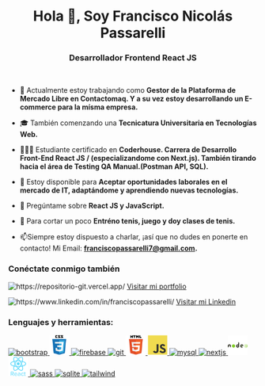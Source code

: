 <h1 align="center">Hola 👋, Soy Francisco Nicolás Passarelli</h1>
<h3 align="center">Desarrollador Frontend React JS</h3>
<br/>

- 🚀 Actualmente estoy trabajando como **Gestor de la Plataforma de Mercado Libre en Contactomaq. Y a su vez estoy desarrollando un E-commerce para la mísma empresa.**

- 🎓 También comenzando una **Tecnicatura Universitaria en Tecnologías Web.**

- 👨🏽‍💻 Estudiante certificado en **Coderhouse. Carrera de Desarrollo Front-End React JS / (especializandome con Next.js). También tirando hacia el área de Testing QA Manual.(Postman API, SQL).**

- 🤝 Estoy disponible para **Aceptar oportunidades laborales en el mercado de IT, adaptándome y aprendiendo nuevas tecnologías.**

- 💬 Pregúntame sobre **React JS y JavaScript.**

- 🎾 Para cortar un poco **Entréno tenis, juego y doy clases de tenis.**

- 📫Siempre estoy dispuesto a charlar, ¡así que no dudes en ponerte en contacto! Mi Email: **franciscopassarelli7@gmail.com.**

<h3 align="left">Conéctate conmigo también</h3> 
<p align="left"><img src="https://encrypted-tbn0.gstatic.com/images?q=tbn:ANd9GcQgf5GvxhVHYUqV9roWJ4I4xyszcLCUHxRpxXKfx6R-5gSQuxrApw2QADJwvxF6OLnM810&usqp=CAU"alt="https://repositorio-git.vercel.app/" height="30" width="30"/> <a href="https://repositorio-git.vercel.app/" target="_blank">Visitar mi portfolio</a>
</p>
<p align="left"><img src="https://w7.pngwing.com/pngs/555/1002/png-transparent-computer-icons-linkedin-resume-curriculum-vitae-social-media-social-media-template-text-rectangle.png"alt="https://www.linkedin.com/in/franciscopassarelli/" height="30" width="30"/> <a href="https://www.linkedin.com/in/franciscopassarelli/" target="_blank">Visitar mi Linkedin</a>
</p>



<h3 align="left">Lenguajes y herramientas:</h3>
<p align="left"> <a href="https://getbootstrap.com" target="_blank" rel="noreferrer"> <img src="https://raw.githubusercontent.com/devicons/devicon /master/icons/bootstrap/bootstrap-plain-wordmark.svg" alt="bootstrap" width="40" height="40"/> </a> <a href="https://www.w3schools.com /css/" target="_blank" rel="noreferrer"> <img src="https://raw.githubusercontent.com/devicons/devicon/master/icons/css3/css3-original-wordmark.svg" alt= "css3" width="40" height="40"/> </a> <a href="https://firebase.google.com/" target="_blank" rel="noreferrer"> <img src="https://www.vectorlogo.zone/logos/firebase/firebase-icon.svg" alt="firebase" width="40" height ="40"/> </a> <a href="https://git-scm.com/" target="_blank" rel="noreferrer"> <img src="https://upload.wikimedia.org/wikipedia/commons/thumb/3/3f/Git_icon.svg/1200px-Git_icon.svg.png" alt="git" width="40" height="40"/> </a> <a href="https://www.w3. org/html/" target="_blank" rel="noreferrer"> <img src="https://raw.githubusercontent.com/devicons/devicon/master/icons/html5/html5-original-wordmark.svg" alt="html5" width="40" height="40"/> </a> <a href="https://developer.mozilla.org/en-US/docs/Web/JavaScript" target= "_blank" rel="noreferrer"> <img src="https://raw.githubusercontent.com/devicons/devicon/master/icons/javascript/javascript-original.svg" alt="javascript" width="40" altura="40"/> </a> <a href="https://www.mysql.com/" target="_blank" rel="noreferrer"> <img src="https://static-00.iconduck.com/assets.00/database-mysql-icon-923x1024-37xcgdyl.png" alt="mysql" width="40" height="40"/> </a> <a href="https://nextjs.org/" target="_blank" rel="noreferrer"> <img src="https://cdn.worldvectorlogo.com/logos/nextjs-2.svg" alt="nextjs" width="40" height="40"/> </a> <a href="https:/ /nodejs.org" target="_blank" rel="noreferrer"> <img src="https://raw.githubusercontent.com/devicons/devicon/master/icons/nodejs/nodejs-original-wordmark.svg" alt ="nodejs" width="40" height="40"/> </a> <a href="https://reactjs.org/" target="_blank" rel="noreferrer"> <img src="https://raw.githubusercontent.com/devicons/devicon/master/icons/react/react-original-wordmark.svg" alt=" reaccionar" width="40" height="40"/> </a> <a href="https://sass-lang.com" target="_blank" rel="noreferrer"> <img src="https://encrypted-tbn0.gstatic.com/images?q=tbn:ANd9GcRn33U4msAO3aApavbY3to8duyEKQyxh1kGdw1uhQD5QUTxpS3y2OgxPhuzrW-VbKTg4po&usqp=CAU" alt="sass" width="40" height="40"/> </a> <a href= "https://www.sqlite.org/" target="_blank" rel="noreferrer"> <img src="https://www.vectorlogo.zone/logos/sqlite/sqlite-icon.svg" alt="sqlite" width="40" height="40"/> </a> <a href="https://tailwindcss.com/" target="_blank" rel="noreferrer"> <img src="https://www.vectorlogo.zone/logos/tailwindcss/tailwindcss-icon.svg" alt="tailwind" width="40" height="40"/> </a> </p>
